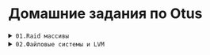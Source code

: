 # Домашние задания по Otus


<details><summary><code>01.Raid массивы </code></summary>

### Описание задания 

• Добавить в виртуальную машину несколько дисков

• Собрать RAID-0/1/5/10 на выбор

• Сломать и починить RAID

• Создать GPT таблицу, пять разделов и смонтировать их в системе.

На проверку отправьте:
скрипт для создания рейда, 
отчет по командам для починки RAID и созданию разделов.

<h2 align="center">Отчет</h2>

Отчет предоставлен в виде набора скриншотов  представленных ниже 


![Проверка создания Raid](https://raw.githubusercontent.com/jecka2/repo/refs/heads/main/screenshots/Raid/%D0%9F%D1%80%D0%BE%D0%B2%D0%B5%D1%80%D0%BA%D0%B0%20Raid.png)

Согласно указанным выше данным мы создали  Raid массив из 5 дисков  тип Raid 6


![Отмечаем сбойный диск и удаляем его](https://raw.githubusercontent.com/jecka2/repo/refs/heads/main/screenshots/Raid/Fail%26Remove.png)

Производим  отметку о том, что диск "сломан"  и удаляем его из дискового массива


![Добовление нового диска и ребилд рейда](https://raw.githubusercontent.com/jecka2/repo/refs/heads/main/screenshots/Raid/Add%26Rebild.png) 

Производим добовление якобы "нового" диска взамен вышедшего из строя и система производит процесс восстановления массива

![Добовление нового диска и ребилд рейда](https://raw.githubusercontent.com/jecka2/repo/refs/heads/main/screenshots/Raid/%D0%9F%D0%B0%D1%80%D1%82%D0%B8%D1%86%D0%B8%D0%B8.png)

Смонтированные партиции на новом рэйде

<h2 align="center">Скрипт</h2>

<ul>
<li><details><summary>Скрипт</summary>


```bash
#!/bin/bash

if [[ $(id -u) -ne 0 ]]; then
   echo "Ошибка: Скрипт должен быть запущен с правами root."
   exit 1
fi
lsblk
echo "Справочная информация - для raid 1 и 0  2 диска  для raid 5 - необходимо от 3 дисков , для raid 10(1+0) от 4 дисков"
raidtype ()
{
read -p "Укажите тип рэйда(0,1,5,6,10): " Raid
}
raidtype
checkraid ()
{
if [[ $Raid != 0 ]]; then
    if [[ $Raid != 1 ]]; then
        if [[ $Raid != 5 ]]; then
            if [[ $Raid != 6 ]]; then
               if [[ $Raid != 10 ]] ;then
                echo "Указан некорректный тип Raid"
                raidtype
                checkraid
                fi
            fi
        fi
    fi
fi
}
checkraid
read -p "Укажите количество дисков: " num_disks
read -p "Введите имена дисков через пробел: " Disk_names
Disks=($Disk_names)
echo "${Disks[*]}"
echo  $Raid
if [[ $Raid -le 1 ]]; then
    if [[ $num_disks -ge 3 ]]; then
        echo "Ошибка, количество дисков не подходит для данного типа Raid"
    else
        mdadm --create --verbose /dev/md0 -l $Raid -n $num_disks ${Disks[*]}
    fi
elif [[ $Raid == 5 ]]; then
    if [[ $num_disks -le 2 ]]; then
        echo "Ошибка, количество дисков не подходит для данного типа Raid"
    else
        mdadm --create --verbose /dev/md0 -l $Raid -n $num_disks ${Disks[*]}
    fi
else
    if [[ $num_disks -le 3 ]]; then
        echo "Ошибка, количество дисков не подходит для данного типа Raid"
    else
        mdadm --create --verbose /dev/md0 -l $Raid -n $num_disks ${Disks[*]}
    fi
fi
echo  "Raid "$Raid"  успешно создан"
cat /proc/mdstat
mdadm -D /dev/md0

```
</li>
</details> </ul>
</details>


<details><summary><code>02.Файловые системы и LVM</code></summary>


### Описание задания 

• Настроить LVM в Ubuntu 24.04 Server

• Создать Physical Volume, Volume Group и Logical Volume

• Отформатировать и смонтировать файловую систему

• Расширить файловую систему за счёт нового диска

• Выполнить resize

• Проверить корректность работы

<h2 align="center">Отчет</h2>

<br>

### Работа с LVM 


## Отчет  будет предоставлен в виде команд и ответа системы

<br>


```bash

jecka@otus:~$ sudo lvmdiskscan
  /dev/sda2 [       2.00 GiB]
  /dev/sda3 [     <30.00 GiB] LVM physical volume
  /dev/sdb  [      10.00 GiB]
  /dev/sdc  [      10.00 GiB]
  /dev/sdd  [      10.00 GiB]
  /dev/sde  [      10.00 GiB]
  /dev/sdf  [      10.00 GiB]
  5 disks
  1 partition
  0 LVM physical volume whole disks
  1 LVM physical volume

```

### Создаем Physical Volume 


```bash 

jecka@otus:~$ sudo pvcreate /dev/sdb
  Physical volume "/dev/sdb" successfully created.

```
### Создаем Volume Group

```bash 
jecka@otus:~$ sudo vgcreate otus  /dev/sdb
  Volume group "otus" successfully created
```
### Создаем Logical Voilume размером 80% ( свободного места ) от  размера Volum Group и показываем его свойства

```bash 
jecka@otus:~$ sudo lvcreate -l+80%FREE -n test otus
  Logical volume "test" created.
jecka@otus:~$ sudo vgdisplay otus
  --- Volume group ---
  VG Name               otus
  System ID
  Format                lvm2
  Metadata Areas        1
  Metadata Sequence No  2
  VG Access             read/write
  VG Status             resizable
  MAX LV                0
  Cur LV                1
  Open LV               0
  Max PV                0
  Cur PV                1
  Act PV                1
  VG Size               <10.00 GiB
  PE Size               4.00 MiB
  Total PE              2559
  Alloc PE / Size       2047 / <8.00 GiB
  Free  PE / Size       512 / 2.00 GiB
  VG UUID               4e0Z6l-RhZM-EVj4-gb3B-phEF-5xP5-dI2u8j


jecka@otus:~$ sudo vgdisplay -v otus | grep "PV Name"
  PV Name               /dev/sdb
jecka@otus:~$ sudo lvdisplay /dev/otus/test
  --- Logical volume ---
  LV Path                /dev/otus/test
  LV Name                test
  VG Name                otus
  LV UUID                shlaYs-8AAc-69Z0-dS3r-lyC9-edlc-Z9AVkT
  LV Write Access        read/write
  LV Creation host, time otus, 2025-05-17 21:29:50 +0000
  LV Status              available
  # open                 0
  LV Size                <8.00 GiB
  Current LE             2047
  Segments               1
  Allocation             inherit
  Read ahead sectors     auto
  - currently set to     256
  Block device           252:1

```
### Создаем дополнительный Logical Volume размером 100M с последующим созданием на нем файловой системы ext4  

```bash
jecka@otus:~$ sudo lvcreate -L100M -n small otus
  Logical volume "small" created.
jecka@otus:~$ sudo mkfs.ext4 /dev/otus/test
mke2fs 1.47.0 (5-Feb-2023)
Discarding device blocks: done
Creating filesystem with 2096128 4k blocks and 524288 inodes
Filesystem UUID: 416e71ad-df98-4945-a83c-89a9d7fd14cf
Superblock backups stored on blocks:
        32768, 98304, 163840, 229376, 294912, 819200, 884736, 1605632

Allocating group tables: done
Writing inode tables: done
Creating journal (16384 blocks): done
Writing superblocks and filesystem accounting information: done
```

### Создание Pysical Volume и расширение Volume Group при помощи созданного Pysical Volume 

```bash
jecka@otus:~$ sudo pvcreate /dev/sdc
  Physical volume "/dev/sdc" successfully created.
jecka@otus:~$ sudo vgextend otus /dev/sdc
  Volume group "otus" successfully extended
jecka@otus:~$ sudo vgdisplay -v otus | grep "PV Name"
  PV Name               /dev/sdb
  PV Name               /dev/sdc
```

### Проводится расширение Logical Volume  за счет свободного простарства c последующим увеличением файловой системы на появивщееся простраснство

```bash
jecka@otus:~$ sudo lvextend -l+80%FREE /dev/otus/test
  Size of logical volume otus/test changed from <8.00 GiB (2047 extents) to <17.52 GiB (4484 extents).
  Logical volume otus/test successfully resized.

jecka@otus:~$ sudo lvs /dev/otus/test
  LV   VG   Attr       LSize   Pool Origin Data%  Meta%  Move Log Cpy%Sync Convert
  test otus -wi-ao---- <17.52g
jecka@otus:~$ df  -Th /mnt/
Filesystem            Type  Size  Used Avail Use% Mounted on
/dev/mapper/otus-test ext4  7.8G  7.8G     0 100% /mnt
jecka@otus:~$ sudo resize2fs /dev/otus/test
resize2fs 1.47.0 (5-Feb-2023)
Filesystem at /dev/otus/test is mounted on /mnt; on-line resizing required
old_desc_blocks = 1, new_desc_blocks = 3
The filesystem on /dev/otus/test is now 4591616 (4k) blocks long.

jecka@otus:~$ df  -Th /mnt/
Filesystem            Type  Size  Used Avail Use% Mounted on
/dev/mapper/otus-test ext4   18G  7.8G  8.6G  48% /mnt
```

### Уменьшение файловой системы с последующим уменьшением размера Logical Volume

```bash
jecka@otus:~$ sudo umount /mnt
jecka@otus:~$ sudo e2fsck -fy /dev/otus/test
e2fsck 1.47.0 (5-Feb-2023)
Pass 1: Checking inodes, blocks, and sizes
Pass 2: Checking directory structure
Pass 3: Checking directory connectivity
Pass 4: Checking reference counts
Pass 5: Checking group summary information
/dev/otus/test: 12/1155072 files (0.0% non-contiguous), 2133660/4591616 blocks

jecka@otus:~$ sudo resize2fs /dev/otus/test  10G
resize2fs 1.47.0 (5-Feb-2023)
Resizing the filesystem on /dev/otus/test to 2621440 (4k) blocks.
The filesystem on /dev/otus/test is now 2621440 (4k) blocks long.

jecka@otus:~$ sudo lvmreduce /dev/otus/test -L 10G
sudo: lvmreduce: command not found
jecka@otus:~$ sudo lvreduce /dev/otus/test -L 10G
  WARNING: Reducing active logical volume to 10.00 GiB.
  THIS MAY DESTROY YOUR DATA (filesystem etc.)
Do you really want to reduce otus/test? [y/n]: y
  Size of logical volume otus/test changed from <17.52 GiB (4484 extents) to 10.00 GiB (2560 extents).
  Logical volume otus/test successfully resized.
jecka@otus:~$ sudo mount /dev/otus/test /mnt
jecka@otus:~$ df -Th /mnt
Filesystem            Type  Size  Used Avail Use% Mounted on
/dev/mapper/otus-test ext4  9.8G  7.8G  1.6G  84% /mnt
```

### Настройка монитрования дисков в данном случае Logical Volume  otus-test

```bash
jecka@otus:/msudo findmnt --verify --verbose
/
   [ ] target exists
   [ ] source /dev/disk/by-id/dm-uuid-LVM-eQHuGCwKkmF9rdmNAUEHoUANHpn0FKEsAunYNN504dyjFcaTLwYyCR9MVbrdN7PC exists
   [ ] FS type is ext4
/boot
   [ ] target exists
   [ ] source /dev/disk/by-uuid/82a2adc5-bd04-4577-b9c0-3e5d81794ef2 exists
   [ ] FS type is ext4
none
   [W] non-bind mount source /swap.img is a directory or regular file
   [ ] FS type is swap
/mnt
   [ ] target exists
   [ ] UUID=416e71ad-df98-4945-a83c-89a9d7fd14cf translated to /dev/mapper/otus-test
   [ ] source /dev/mapper/otus-test exists
   [ ] FS type is ext4

0 parse errors, 0 errors, 1 warning
jecka@otus:/mnt$ sudo cat /etc/fstab
# /etc/fstab: static file system information.
#
# Use 'blkid' to print the universally unique identifier for a
# device; this may be used with UUID= as a more robust way to name devices
# that works even if disks are added and removed. See fstab(5).
#
# <file system> <mount point>   <type>  <options>       <dump>  <pass>
# / was on /dev/ubuntu-vg/ubuntu-lv during curtin installation
/dev/disk/by-id/dm-uuid-LVM-eQHuGCwKkmF9rdmNAUEHoUANHpn0FKEsAunYNN504dyjFcaTLwYyCR9MVbrdN7PC / ext4 defaults 0 1
# /boot was on /dev/sda2 during curtin installation
/dev/disk/by-uuid/82a2adc5-bd04-4577-b9c0-3e5d81794ef2 /boot ext4 defaults 0 1
/swap.img       none    swap    sw      0       0
UUID=416e71ad-df98-4945-a83c-89a9d7fd14cf /mnt ext4 defaults 0 2
jecka@otus:/mnt$

jecka@otus:/msudo findmnt --verify --verbose
/
   [ ] target exists
   [ ] source /dev/disk/by-id/dm-uuid-LVM-eQHuGCwKkmF9rdmNAUEHoUANHpn0FKEsAunYNN504dyjFcaTLwYyCR9MVbrdN7PC exists
   [ ] FS type is ext4
/boot
   [ ] target exists
   [ ] source /dev/disk/by-uuid/82a2adc5-bd04-4577-b9c0-3e5d81794ef2 exists
   [ ] FS type is ext4
none
   [W] non-bind mount source /swap.img is a directory or regular file
   [ ] FS type is swap
/mnt
   [ ] target exists
   [ ] UUID=416e71ad-df98-4945-a83c-89a9d7fd14cf translated to /dev/mapper/otus-test
   [ ] source /dev/mapper/otus-test exists
   [ ] FS type is ext4

0 parse errors, 0 errors, 1 warning
jecka@otus:/mnt$ sudo cat /etc/fstab
# /etc/fstab: static file system information.
#
# Use 'blkid' to print the universally unique identifier for a
# device; this may be used with UUID= as a more robust way to name devices
# that works even if disks are added and removed. See fstab(5).
#
# <file system> <mount point>   <type>  <options>       <dump>  <pass>
# / was on /dev/ubuntu-vg/ubuntu-lv during curtin installation
/dev/disk/by-id/dm-uuid-LVM-eQHuGCwKkmF9rdmNAUEHoUANHpn0FKEsAunYNN504dyjFcaTLwYyCR9MVbrdN7PC / ext4 defaults 0 1
# /boot was on /dev/sda2 during curtin installation
/dev/disk/by-uuid/82a2adc5-bd04-4577-b9c0-3e5d81794ef2 /boot ext4 defaults 0 1
/swap.img       none    swap    sw      0       0
UUID=416e71ad-df98-4945-a83c-89a9d7fd14cf /mnt ext4 defaults 0 2
```

</ul></details>